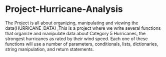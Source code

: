 # Project-Hurricane-Analysis
The Project is all about organizing, manipulating and viewing the data(HURRICANE_DATA) ,This is a project where we write several functions that organize and manipulate data about Category 5 Hurricanes, the strongest hurricanes as rated by their wind speed. Each one of these functions will use a number of parameters, conditionals, lists, dictionaries, string manipulation, and return statements.
